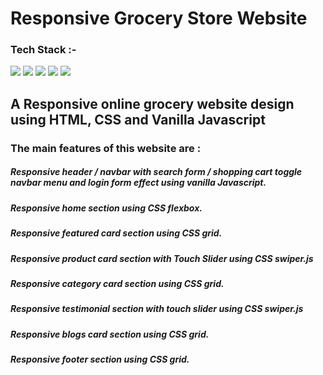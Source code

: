 #  Responsive Grocery Store Website

### Tech Stack :- 

![](https://img.shields.io/badge/HTML-239120?style=for-the-badge&logo=html5&logoColor=white)
![](https://img.shields.io/badge/CSS3-1572B6?style=for-the-badge&logo=css3&logoColor=white)
![](https://img.shields.io/badge/JavaScript-F7DF1E?style=for-the-badge&logo=javascript&logoColor=black)
![](https://img.shields.io/badge/Visual_Studio_Code-0078D4?style=for-the-badge&logo=visual%20studio%20code&logoColor=white)
![](https://img.shields.io/badge/GitHub-100000?style=for-the-badge&logo=github&logoColor=white)


## A Responsive online grocery website design using HTML, CSS and Vanilla Javascript

### The main features of this website are :


##### Responsive header / navbar with search form / shopping cart toggle navbar menu and login form effect using vanilla Javascript.
##### Responsive home section using CSS flexbox.
##### Responsive featured card section using CSS grid.
##### Responsive product card section with Touch Slider using CSS swiper.js
##### Responsive category card section using CSS grid.
##### Responsive testimonial section with touch slider using CSS swiper.js
##### Responsive blogs card section using CSS grid.
##### Responsive footer section using CSS grid.

